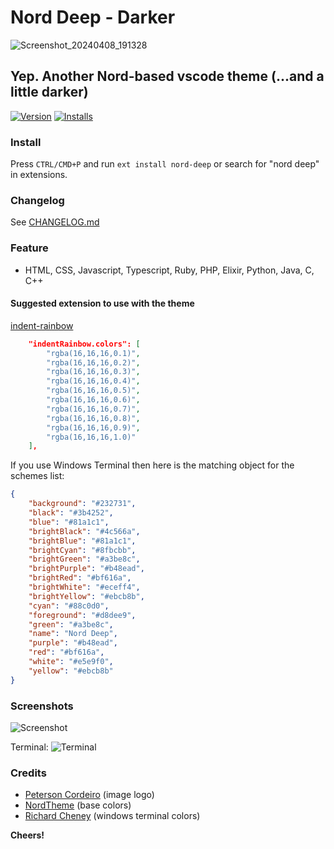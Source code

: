 # Nord Deep - Darker

![Screenshot_20240408_191328](https://github.com/rvizx/vscode-theme-nord-deep-darker/assets/84989569/4ece55d4-eb2c-44ad-a536-9ef26ce7b18d)

## Yep. Another Nord-based vscode theme (...and a little darker)

[![Version](https://img.shields.io/visual-studio-marketplace/v/marlosirapuan.nord-deep)](https://marketplace.visualstudio.com/items?itemName=marlosirapuan.nord-deep)
[![Installs](https://img.shields.io/visual-studio-marketplace/i/marlosirapuan.nord-deep)](https://marketplace.visualstudio.com/items?itemName=marlosirapuan.nord-deep)

### Install
Press `CTRL/CMD+P` and run `ext install nord-deep` or search for "nord deep" in extensions.

### Changelog

See [CHANGELOG.md](./CHANGELOG.md)

### Feature
* HTML, CSS, Javascript, Typescript, Ruby, PHP, Elixir, Python, Java, C, C++

#### Suggested extension to use with the theme

[indent-rainbow](https://marketplace.visualstudio.com/items?itemName=oderwat.indent-rainbow)

```json
    "indentRainbow.colors": [
        "rgba(16,16,16,0.1)",
        "rgba(16,16,16,0.2)",
        "rgba(16,16,16,0.3)",
        "rgba(16,16,16,0.4)",
        "rgba(16,16,16,0.5)",
        "rgba(16,16,16,0.6)",
        "rgba(16,16,16,0.7)",
        "rgba(16,16,16,0.8)",
        "rgba(16,16,16,0.9)",
        "rgba(16,16,16,1.0)"
    ],
```

If you use Windows Terminal then here is the matching object for the schemes list:
```json
{
    "background": "#232731",
    "black": "#3b4252",
    "blue": "#81a1c1",
    "brightBlack": "#4c566a",
    "brightBlue": "#81a1c1",
    "brightCyan": "#8fbcbb",
    "brightGreen": "#a3be8c",
    "brightPurple": "#b48ead",
    "brightRed": "#bf616a",
    "brightWhite": "#eceff4",
    "brightYellow": "#ebcb8b",
    "cyan": "#88c0d0",
    "foreground": "#d8dee9",
    "green": "#a3be8c",
    "name": "Nord Deep",
    "purple": "#b48ead",
    "red": "#bf616a",
    "white": "#e5e9f0",
    "yellow": "#ebcb8b"
}
```

### Screenshots
![Screenshot](https://github.com/marlosirapuan/vscode-theme-nord-deep/raw/master/screenshot.png)

Terminal:
![Terminal](https://user-images.githubusercontent.com/24895350/84019838-c20d2600-a979-11ea-998c-6e0574c237a7.png)

### Credits
- [Peterson Cordeiro](http://github.com/petecordeiro) (image logo)
- [NordTheme](https://www.nordtheme.com/) (base colors)
- [Richard Cheney](https://github.com/richeney) (windows terminal colors)

**Cheers!**
